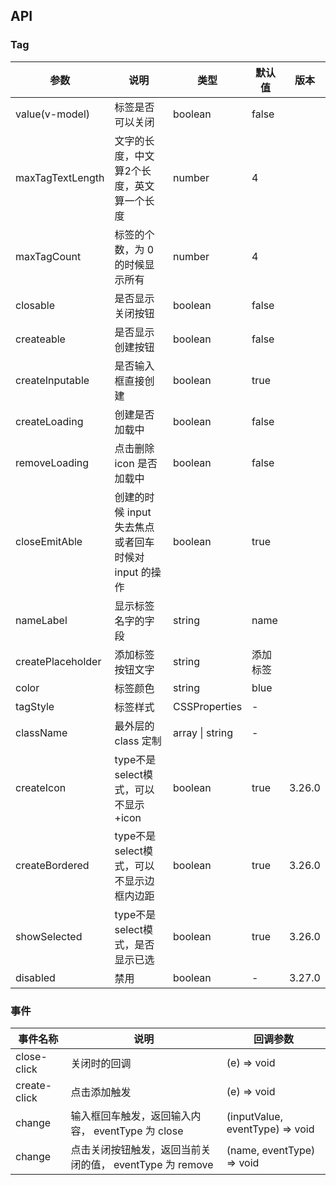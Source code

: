 ## API

### Tag

| 参数 | 说明 | 类型 | 默认值 | 版本 |
| --- | --- | --- | --- | --- |
| value(v-model) | 标签是否可以关闭 | boolean | false | |
| maxTagTextLength | 文字的长度，中文算2个长度，英文算一个长度 | number | 4 | |
| maxTagCount | 标签的个数，为 0 的时候显示所有 | number | 4 | |
| closable | 是否显示关闭按钮 | boolean | false | |
| createable | 是否显示创建按钮 | boolean | false | |
| createInputable | 是否输入框直接创建 | boolean | true | |
| createLoading | 创建是否加载中 | boolean | false | |
| removeLoading | 点击删除 icon 是否加载中 | boolean | false | |
| closeEmitAble | 创建的时候 input 失去焦点或者回车时候对 input 的操作 | boolean | true | |
| nameLabel | 显示标签名字的字段 | string | name | |
| createPlaceholder | 添加标签按钮文字 | string | 添加标签 | |
| color | 标签颜色 | string | blue | |
| tagStyle | 标签样式 | CSSProperties | - | |
| className | 最外层的 class 定制 | array \| string | - | |
| createIcon | type不是select模式，可以不显示+icon | boolean | true | 3.26.0 |
| createBordered | type不是select模式，可以不显示边框内边距 | boolean | true | 3.26.0 |
| showSelected | type不是select模式，是否显示已选 | boolean | true | 3.26.0 |
| disabled | 禁用 | boolean | - | 3.27.0 |

### 事件

| 事件名称 | 说明         | 回调参数    |
| -------- | ------------ | ----------- |
| close-click | 关闭时的回调 | (e) => void |
| create-click | 点击添加触发 | (e) => void |
| change | 输入框回车触发，返回输入内容， eventType 为 close | (inputValue, eventType) => void |
| change | 点击关闭按钮触发，返回当前关闭的值， eventType 为 remove | (name, eventType) => void |
